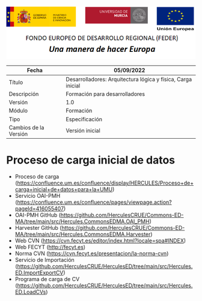 ![](../Docs/media/CabeceraDocumentosMD.png)

| Fecha                 | 05/09/2022                                |
| --------------------- | ---------------------------------------- |
| Título                | Desarrolladores: Arquitectura lógica y física, Carga inicial|
| Descripción           | Formación para desarrolladores |
| Versión               | 1.0                                      |
| Módulo                | Formación                            |
| Tipo                  | Especificación                           |
| Cambios de la Versión | Versión inicial                          |

# Proceso de carga inicial de datos

- Proceso de carga (https://confluence.um.es/confluence/display/HERCULES/Proceso+de+carga+inicial+de+datos+para+la+UMU)
- Servicio OAI-PMH (https://confluence.um.es/confluence/pages/viewpage.action?pageId=416055407)
- OAI-PMH GitHub (https://github.com/HerculesCRUE/Commons-ED-MA/tree/main/src/Hercules.CommonsEDMA.OAI_PMH)
- Harvester GitHub (https://github.com/HerculesCRUE/Commons-ED-MA/tree/main/src/Hercules.CommonsEDMA.Harvester)
- Web CVN (https://cvn.fecyt.es/editor/index.html?locale=spa#INDEX)
- Web FECYT (http://fecyt.es)
- Norma CVN (https://cvn.fecyt.es/presentacion/la-norma-cvn)
- Servicio de Importación (https://github.com/HerculesCRUE/HerculesED/tree/main/src/Hercules.ED.ImportExportCV)
- Programa de carga de CV (https://github.com/HerculesCRUE/HerculesED/tree/main/src/Hercules.ED.LoadCVs)
